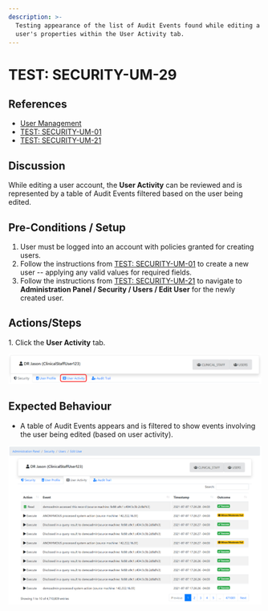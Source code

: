 ```yaml
---
description: >-
  Testing appearance of the list of Audit Events found while editing a specific
  user's properties within the User Activity tab.
---
```


# TEST: SECURITY-UM-29

## References

* [User Management](broken-reference)
* [TEST: SECURITY-UM-01](test-security-um-01.md)
* [TEST: SECURITY-UM-21](test-security-um-21.md)

## Discussion

While editing a user account, the **User Activity** can be reviewed and is represented by a table of  Audit Events filtered based on the user being edited.

## Pre-Conditions / Setup

1. User must be logged into an account with policies granted for creating users.
2. Follow the instructions from [TEST: SECURITY-UM-01](test-security-um-01.md) to create a new user -- applying any valid values for required fields.
3. Follow the instructions from [TEST: SECURITY-UM-21](test-security-um-21.md) to navigate to **Administration Panel / Security / Users / Edit User** for the newly created user.

## Actions/Steps

1\. Click the **User Activity** tab.

![](<../../../../../../../.gitbook/assets/image (337).png>)

## Expected Behaviour

* A table of Audit Events appears and is filtered to show events involving the user being edited (based on user activity).

![](<../../../../../../../.gitbook/assets/image (299).png>)
